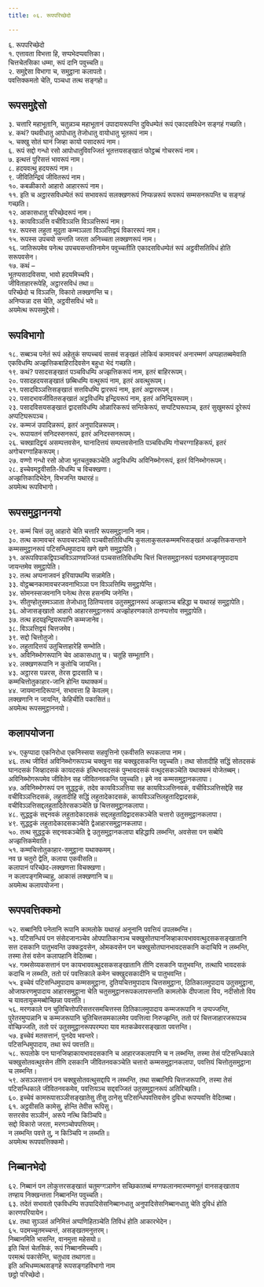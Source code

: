 ```yaml
---
title: ०६. रूपपरिच्छेदो

---
```

६. रूपपरिच्छेदो  
१. एत्तावता विभत्ता हि, सप्पभेदप्पवत्तिका।  
चित्तचेतसिका धम्मा, रूपं दानि पवुच्चति॥  
२. समुद्देसा विभागा च, समुट्ठाना कलापतो।  
पवत्तिक्कमतो चेति, पञ्चधा तत्थ सङ्गहो॥  


## रूपसमुद्देसो

३. चत्तारि महाभूतानि, चतुन्नञ्च महाभूतानं उपादायरूपन्ति दुविधम्पेतं रूपं एकादसविधेन सङ्गहं गच्छति।  
४. कथं? पथवीधातु आपोधातु तेजोधातु वायोधातु भूतरूपं नाम।  
५. चक्खु सोतं घानं जिव्हा कायो पसादरूपं नाम।  
६. रूपं सद्दो गन्धो रसो आपोधातुविवज्जितं भूतत्तयसङ्खातं फोट्ठब्बं गोचररूपं नाम।  
७. इत्थत्तं पुरिसत्तं भावरूपं नाम।  
८. हदयवत्थु हदयरूपं नाम।  
९. जीवितिन्द्रियं जीवितरूपं नाम।  
१०. कबळीकारो आहारो आहाररूपं नाम।  
११. इति च अट्ठारसविधम्पेतं रूपं सभावरूपं सलक्खणरूपं निप्फन्नरूपं रूपरूपं सम्मसनरूपन्ति च सङ्गहं गच्छति।  
१२. आकासधातु परिच्छेदरूपं नाम।  
१३. कायविञ्ञत्ति वचीविञ्ञत्ति विञ्ञत्तिरूपं नाम।  
१४. रूपस्स लहुता मुदुता कम्मञ्ञता विञ्ञत्तिद्वयं विकाररूपं नाम।  
१५. रूपस्स उपचयो सन्तति जरता अनिच्चता लक्खणरूपं नाम।  
१६. जातिरूपमेव पनेत्थ उपचयसन्ततिनामेन पवुच्चतीति एकादसविधम्पेतं रूपं अट्ठवीसतिविधं होति सरूपवसेन।  
१७. कथं –  
भूतप्पसादविसया, भावो हदयमिच्चपि।  
जीविताहाररूपेहि, अट्ठारसविधं तथा॥  
परिच्छेदो च विञ्ञत्ति, विकारो लक्खणन्ति च।  
अनिप्फन्ना दस चेति, अट्ठवीसविधं भवे॥  
अयमेत्थ रूपसमुद्देसो।  


## रूपविभागो

१८. सब्बञ्च पनेतं रूपं अहेतुकं सप्पच्चयं सासवं सङ्खतं लोकियं कामावचरं अनारम्मणं अप्पहातब्बमेवाति एकविधम्पि अज्झत्तिकबाहिरादिवसेन बहुधा भेदं गच्छति।  
१९. कथं? पसादसङ्खातं पञ्चविधम्पि अज्झत्तिकरूपं नाम, इतरं बाहिररूपम्।  
२०. पसादहदयसङ्खातं छब्बिधम्पि वत्थुरूपं नाम, इतरं अवत्थुरूपम्।  
२१. पसादविञ्ञत्तिसङ्खातं सत्तविधम्पि द्वाररूपं नाम, इतरं अद्वाररूपम्।  
२२. पसादभावजीवितसङ्खातं अट्ठविधम्पि इन्द्रियरूपं नाम, इतरं अनिन्द्रियरूपम्।  
२३. पसादविसयसङ्खातं द्वादसविधम्पि ओळारिकरूपं सन्तिकेरूपं, सप्पटिघरूपञ्च, इतरं सुखुमरूपं दूरेरूपं अप्पटिघरूपञ्च।  
२४. कम्मजं उपादिन्नरूपं, इतरं अनुपादिन्नरूपम्।  
२५. रूपायतनं सनिदस्सनरूपं, इतरं अनिदस्सनरूपम्।  
२६. चक्खादिद्वयं असम्पत्तवसेन, घानादित्तयं सम्पत्तवसेनाति पञ्चविधम्पि गोचरग्गाहिकरूपं, इतरं अगोचरग्गाहिकरूपम्।  
२७. वण्णो गन्धो रसो ओजा भूतचतुक्कञ्चेति अट्ठविधम्पि अविनिब्भोगरूपं, इतरं विनिब्भोगरूपम्।  
२८. इच्चेवमट्ठवीसति-विधम्पि च विचक्खणा।  
अज्झत्तिकादिभेदेन, विभजन्ति यथारहं॥  
अयमेत्थ रूपविभागो।  


## रूपसमुट्ठाननयो

२९. कम्मं चित्तं उतु आहारो चेति चत्तारि रूपसमुट्ठानानि नाम।  
३०. तत्थ कामावचरं रूपावचरञ्चेति पञ्चवीसतिविधम्पि कुसलाकुसलकम्ममभिसङ्खतं अज्झत्तिकसन्ताने कम्मसमुट्ठानरूपं पटिसन्धिमुपादाय खणे खणे समुट्ठापेति।  
३१. अरूपविपाकद्विपञ्चविञ्ञाणवज्जितं पञ्चसत्ततिविधम्पि चित्तं चित्तसमुट्ठानरूपं पठमभवङ्गमुपादाय जायन्तमेव समुट्ठापेति।  
३२. तत्थ अप्पनाजवनं इरियापथम्पि सन्नामेति।  
३३. वोट्ठब्बनकामावचरजवनाभिञ्ञा पन विञ्ञत्तिम्पि समुट्ठापेन्ति।  
३४. सोमनस्सजवनानि पनेत्थ तेरस हसनम्पि जनेन्ति।  
३५. सीतुण्होतुसमञ्ञाता तेजोधातु ठितिप्पत्ताव उतुसमुट्ठानरूपं अज्झत्तञ्च बहिद्धा च यथारहं समुट्ठापेति।  
३६. ओजासङ्खातो आहारो आहारसमुट्ठानरूपं अज्झोहरणकाले ठानप्पत्तोव समुट्ठापेति।  
३७. तत्थ हदयइन्द्रियरूपानि कम्मजानेव।  
३८. विञ्ञत्तिद्वयं चित्तजमेव।  
३९. सद्दो चित्तोतुजो।  
४०. लहुतादित्तयं उतुचित्ताहारेहि सम्भोति।  
४१. अविनिब्भोगरूपानि चेव आकासधातु च। चतूहि सम्भूतानि।  
४२. लक्खणरूपानि न कुतोचि जायन्ति।  
४३. अट्ठारस पन्नरस, तेरस द्वादसाति च।  
कम्मचित्तोतुकाहार-जानि होन्ति यथाक्कमं॥  
४४. जायमानादिरूपानं, सभावत्ता हि केवलम्।  
लक्खणानि न जायन्ति, केहिचीति पकासितं॥  
अयमेत्थ रूपसमुट्ठाननयो।  


## कलापयोजना

४५. एकुप्पादा एकनिरोधा एकनिस्सया सहवुत्तिनो एकवीसति रूपकलापा नाम।  
४६. तत्थ जीवितं अविनिब्भोगरूपञ्च चक्खुना सह चक्खुदसकन्ति पवुच्चति। तथा सोतादीहि सद्धिं सोतदसकं घानदसकं जिव्हादसकं कायदसकं इत्थिभावदसकं पुम्भावदसकं वत्थुदसकञ्चेति यथाक्कमं योजेतब्बम्। अविनिब्भोगरूपमेव जीवितेन सह जीवितनवकन्ति पवुच्चति। इमे नव कम्मसमुट्ठानकलापा।  
४७. अविनिब्भोगरूपं पन सुद्धट्ठकं, तदेव कायविञ्ञत्तिया सह कायविञ्ञत्तिनवकं, वचीविञ्ञत्तिसद्देहि सह वचीविञ्ञत्तिदसकं, लहुतादीहि सद्धिं लहुतादेकादसकं, कायविञ्ञत्तिलहुतादिद्वादसकं, वचीविञ्ञत्तिसद्दलहुतादितेरसकञ्चेति छ चित्तसमुट्ठानकलापा।  
४८. सुद्धट्ठकं सद्दनवकं लहुतादेकादसकं सद्दलहुतादिद्वादसकञ्चेति चत्तारो उतुसमुट्ठानकलापा।  
४९. सुद्धट्ठकं लहुतादेकादसकञ्चेति द्वेआहारसमुट्ठानकलापा।  
५०. तत्थ सुद्धट्ठकं सद्दनवकञ्चेति द्वे उतुसमुट्ठानकलापा बहिद्धापि लब्भन्ति, अवसेसा पन सब्बेपि अज्झत्तिकमेवाति।  
५१. कम्मचित्तोतुकाहार-समुट्ठाना यथाक्कमम्।  
नव छ चतुरो द्वेति, कलापा एकवीसति॥  
कलापानं परिच्छेद-लक्खणत्ता विचक्खणा।  
न कलापङ्गमिच्चाहु, आकासं लक्खणानि च॥  
अयमेत्थ कलापयोजना।  


## रूपपवत्तिक्कमो

५२. सब्बानिपि पनेतानि रूपानि कामलोके यथारहं अनूनानि पवत्तियं उपलब्भन्ति।  
५३. पटिसन्धियं पन संसेदजानञ्चेव ओपपातिकानञ्च चक्खुसोतघानजिव्हाकायभाववत्थुदसकसङ्खातानि सत्त दसकानि पातुभवन्ति उक्कट्ठवसेन, ओमकवसेन पन चक्खुसोतघानभावदसकानि कदाचिपि न लब्भन्ति, तस्मा तेसं वसेन कलापहानि वेदितब्बा।  
५४. गब्भसेय्यकसत्तानं पन कायभाववत्थुदसकसङ्खातानि तीणि दसकानि पातुभवन्ति, तत्थापि भावदसकं कदाचि न लब्भति, ततो परं पवत्तिकाले कमेन चक्खुदसकादीनि च पातुभवन्ति।  
५५. इच्चेवं पटिसन्धिमुपादाय कम्मसमुट्ठाना, दुतियचित्तमुपादाय चित्तसमुट्ठाना, ठितिकालमुपादाय उतुसमुट्ठाना, ओजाफरणमुपादाय आहारसमुट्ठाना चेति चतुसमुट्ठानरूपकलापसन्तति कामलोके दीपजाला विय, नदीसोतो विय च यावतायुकमब्बोच्छिन्ना पवत्तति।  
५६. मरणकाले पन चुतिचित्तोपरिसत्तरसमचित्तस्स ठितिकालमुपादाय कम्मजरूपानि न उप्पज्जन्ति, पुरेतरमुप्पन्नानि च कम्मजरूपानि चुतिचित्तसमकालमेव पवत्तित्वा निरुज्झन्ति, ततो परं चित्तजाहारजरूपञ्च वोच्छिज्जति, ततो परं उतुसमुट्ठानरूपपरम्परा याव मतकळेवरसङ्खाता पवत्तन्ति।  
५७. इच्चेवं मतसत्तानं, पुनदेव भवन्तरे।  
पटिसन्धिमुपादाय, तथा रूपं पवत्तति॥  
५८. रूपलोके पन घानजिव्हाकायभावदसकानि च आहारजकलापानि च न लब्भन्ति, तस्मा तेसं पटिसन्धिकाले चक्खुसोतवत्थुवसेन तीणि दसकानि जीवितनवकञ्चेति चत्तारो कम्मसमुट्ठानकलापा, पवत्तियं चित्तोतुसमुट्ठाना च लब्भन्ति।  
५९. असञ्ञसत्तानं पन चक्खुसोतवत्थुसद्दापि न लब्भन्ति, तथा सब्बानिपि चित्तजरूपानि, तस्मा तेसं पटिसन्धिकाले जीवितनवकमेव, पवत्तियञ्च सद्दवज्जितं उतुसमुट्ठानरूपं अतिरिच्छति।  
६०. इच्चेवं कामरूपासञ्ञीसङ्खातेसु तीसु ठानेसु पटिसन्धिपवत्तिवसेन दुविधा रूपप्पवत्ति वेदितब्बा।  
६१. अट्ठवीसति कामेसु, होन्ति तेवीस रूपिसु।  
सत्तरसेव सञ्ञीनं, अरूपे नत्थि किञ्चिपि॥  
सद्दो विकारो जरता, मरणञ्चोपपत्तियम्।  
न लब्भन्ति पवत्ते तु, न किञ्चिपि न लब्भति॥  
अयमेत्थ रूपपवत्तिक्कमो।  


## निब्बानभेदो

६२. निब्बानं पन लोकुत्तरसङ्खातं चतुमग्गञाणेन सच्छिकातब्बं मग्गफलानमारम्मणभूतं वानसङ्खाताय तण्हाय निक्खन्तत्ता निब्बानन्ति पवुच्चति।  
६३. तदेतं सभावतो एकविधम्पि सउपादिसेसनिब्बानधातु अनुपादिसेसनिब्बानधातु चेति दुविधं होति कारणपरियायेन।  
६४. तथा सुञ्ञतं अनिमित्तं अप्पणिहितञ्चेति तिविधं होति आकारभेदेन।  
६५. पदमच्चुतमच्चन्तं, असङ्खतमनुत्तरम्।  
निब्बानमिति भासन्ति, वानमुत्ता महेसयो॥  
इति चित्तं चेतसिकं, रूपं निब्बानमिच्चपि।  
परमत्थं पकासेन्ति, चतुधाव तथागता॥  
इति अभिधम्मत्थसङ्गहे रूपसङ्गहविभागो नाम  
छट्ठो परिच्छेदो।  